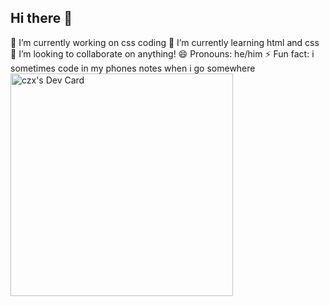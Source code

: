 ## Hi there 👋
🔭 I’m currently working on css coding
🌱 I’m currently learning html and css
👯 I’m looking to collaborate on anything!
😄 Pronouns: he/him
⚡ Fun fact: i sometimes code in my phones notes when i go somewhere
<a href="https://app.daily.dev/hiimczx"><img src="https://api.daily.dev/devcards/v2/jawbNh3A4vfOZHEk9zLmZ.png?r=uiy&type=default" width="356" alt="czx's Dev Card"/></a>

